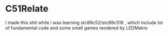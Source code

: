 # C51Relate
I made this shit while i was learning stc89c52/stc89c516 , which include lot of fundamental code and some small games rendered by LEDMatrix 
